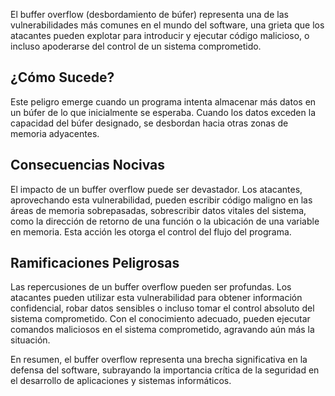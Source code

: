 

El buffer overflow (desbordamiento de búfer) representa una de las vulnerabilidades más comunes en el mundo del software, una grieta que los atacantes pueden explotar para introducir y ejecutar código malicioso, o incluso apoderarse del control de un sistema comprometido.

## ¿Cómo Sucede?

Este peligro emerge cuando un programa intenta almacenar más datos en un búfer de lo que inicialmente se esperaba. Cuando los datos exceden la capacidad del búfer designado, se desbordan hacia otras zonas de memoria adyacentes.

## Consecuencias Nocivas

El impacto de un buffer overflow puede ser devastador. Los atacantes, aprovechando esta vulnerabilidad, pueden escribir código maligno en las áreas de memoria sobrepasadas, sobrescribir datos vitales del sistema, como la dirección de retorno de una función o la ubicación de una variable en memoria. Esta acción les otorga el control del flujo del programa.

## Ramificaciones Peligrosas

Las repercusiones de un buffer overflow pueden ser profundas. Los atacantes pueden utilizar esta vulnerabilidad para obtener información confidencial, robar datos sensibles o incluso tomar el control absoluto del sistema comprometido. Con el conocimiento adecuado, pueden ejecutar comandos maliciosos en el sistema comprometido, agravando aún más la situación.

En resumen, el buffer overflow representa una brecha significativa en la defensa del software, subrayando la importancia crítica de la seguridad en el desarrollo de aplicaciones y sistemas informáticos.
